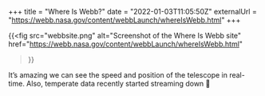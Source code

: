 +++
title = "Where Is Webb?"
date = "2022-01-03T11:05:50Z"
externalUrl = "https://webb.nasa.gov/content/webbLaunch/whereIsWebb.html"
+++

{{<fig
  src="webbsite.png"
  alt="Screenshot of the Where Is Webb site"
  href="https://webb.nasa.gov/content/webbLaunch/whereIsWebb.html"
  >}}

It’s amazing we can see the speed and position of the telescope in real-time. Also, temperate data recently started streaming down 💪